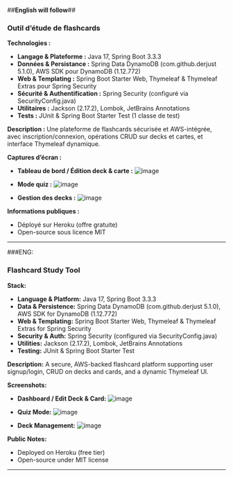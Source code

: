 ##**English will follow**##

### Outil d’étude de flashcards

**Technologies :**

* **Langage & Plateforme :** Java 17, Spring Boot 3.3.3
* **Données & Persistance :** Spring Data DynamoDB (com.github.derjust 5.1.0), AWS SDK pour DynamoDB (1.12.772)
* **Web & Templating :** Spring Boot Starter Web, Thymeleaf & Thymeleaf Extras pour Spring Security
* **Sécurité & Authentification :** Spring Security (configuré via SecurityConfig.java)
* **Utilitaires :** Jackson (2.17.2), Lombok, JetBrains Annotations
* **Tests :** JUnit & Spring Boot Starter Test (1 classe de test)

**Description :**
Une plateforme de flashcards sécurisée et AWS-intégrée, avec inscription/connexion, opérations CRUD sur decks et cartes, et interface Thymeleaf dynamique.

**Captures d’écran :**

* **Tableau de bord / Édition deck & carte :**
  ![image](https://github.com/user-attachments/assets/3e22313e-8d79-4abc-aa9f-f135f42bb9d8)
  
* **Mode quiz :**
  ![image](https://github.com/user-attachments/assets/cad7d895-77f6-47b7-a4df-390b45c49f9f)
  
* **Gestion des decks :**
  ![image](https://github.com/user-attachments/assets/54302dc9-505c-4b92-9a2d-7a2e3121282f)

**Informations publiques :**

* Déployé sur Heroku (offre gratuite)
* Open-source sous licence MIT
-------------------------------------------------
###ENG:

### Flashcard Study Tool

**Stack:**

* **Language & Platform:** Java 17, Spring Boot 3.3.3
* **Data & Persistence:** Spring Data DynamoDB (com.github.derjust 5.1.0), AWS SDK for DynamoDB (1.12.772)
* **Web & Templating:** Spring Boot Starter Web, Thymeleaf & Thymeleaf Extras for Spring Security
* **Security & Auth:** Spring Security (configured via SecurityConfig.java)
* **Utilities:** Jackson (2.17.2), Lombok, JetBrains Annotations
* **Testing:** JUnit & Spring Boot Starter Test

**Description:**
A secure, AWS-backed flashcard platform supporting user signup/login, CRUD on decks and cards, and a dynamic Thymeleaf UI.

**Screenshots:**

* **Dashboard / Edit Deck & Card:**
  ![image](https://github.com/user-attachments/assets/3e22313e-8d79-4abc-aa9f-f135f42bb9d8)
  
* **Quiz Mode:**
  ![image](https://github.com/user-attachments/assets/cad7d895-77f6-47b7-a4df-390b45c49f9f)
  
* **Deck Management:**
  ![image](https://github.com/user-attachments/assets/54302dc9-505c-4b92-9a2d-7a2e3121282f)

**Public Notes:**

* Deployed on Heroku (free tier)
* Open-source under MIT license

---
